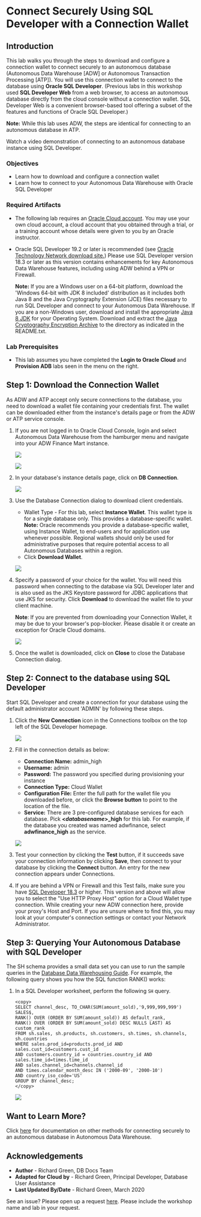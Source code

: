 # Connect Securely Using SQL Developer with a Connection Wallet

## Introduction

This lab walks you through the steps to download and configure a connection wallet to connect securely to an autonomous database (Autonomous Data Warehouse [ADW] or Autonomous Transaction Processing [ATP]). You will use this connection wallet to connect to the database using **Oracle SQL Developer**. (Previous labs in this workshop used **SQL Developer Web** from a web browser, to access an autonomous database directly from the cloud console without a connection wallet. SQL Developer Web is a convenient browser-based tool offering a subset of the features and functions of Oracle SQL Developer.)

**Note:** While this lab uses ADW, the steps are identical for connecting to an autonomous database in ATP.

Watch a video demonstration of connecting to an autonomous database instance using SQL Developer.

[](youtube:PHQqbUX4T50)

### Objectives

-   Learn how to download and configure a connection wallet
-   Learn how to connect to your Autonomous Data Warehouse with Oracle SQL Developer

### Required Artifacts

-   The following lab requires an <a href="https://www.oracle.com/cloud/free/" target="\_blank">Oracle Cloud account</a>. You may use your own cloud account, a cloud account that you obtained through a trial, or a training account whose details were given to you by an Oracle instructor.

-   Oracle SQL Developer 19.2 or later is recommended (see <a href="http://www.oracle.com/technetwork/developer-tools/sql-developer/downloads/index.html" target="\_blank">Oracle Technology Network download site.</a>)
    Please use SQL Developer version 18.3 or later as this version contains enhancements for key Autonomous Data Warehouse features, including using ADW behind a VPN or Firewall.

    **Note:** If you are a Windows user on a 64-bit platform, download the 'Windows 64-bit with JDK 8 included' distribution as it includes both Java 8 and the Java Cryptography Extension (JCE) files necessary to run SQL Developer and connect to your Autonomous Data Warehouse.
    If you are a non-Windows user, download and install the appropriate [Java 8 JDK](http://www.oracle.com/technetwork/java/javase/downloads/jdk8-downloads-2133151.html) for your Operating System. Download and extract the [Java Cryptography Encryption Archive](http://www.oracle.com/technetwork/java/javase/downloads/jce8-download-2133166.html) to the directory as indicated in the README.txt.

### Lab Prerequisites

- This lab assumes you have completed the **Login to Oracle Cloud** and **Provision ADB** labs seen in the menu on the right.

## Step 1: Download the Connection Wallet

As ADW and ATP accept only secure connections to the database, you need to download a wallet file containing your credentials first. The wallet can be downloaded either from the instance's details page or from the ADW or ATP service console.

1.  If you are not logged in to Oracle Cloud Console, login and select Autonomous Data Warehouse from the hamburger menu and navigate into your ADW Finance Mart instance.

    ![](images/step1.1-LabGuide1-39fb4a5b.png " ")

    ![](images/step1.1-adb.png " ")

2.  In your database's instance details page, click on **DB Connection**.

    ![](./images/Picture100-34.png " ")

3.  Use the Database Connection dialog to download client credentials.
    - Wallet Type - For this lab, select **Instance Wallet**. This wallet type is for a single database only. This provides a database-specific wallet. **Note:** Oracle recommends you provide a database-specific wallet, using Instance Wallet, to end-users and for application use whenever possible. Regional wallets should only be used for administrative purposes that require potential access to all Autonomous Databases within a region.
    - Click **Download Wallet**.

    ![](./images/Picture100-15.png " ")

4.  Specify a password of your choice for the wallet. You will need this password when connecting to the database via SQL Developer later and is also used as the JKS Keystore password for JDBC applications that use JKS for security. Click **Download** to download the wallet file to your client machine.

    **Note**: If you are prevented from downloading your Connection Wallet, it may be due to your browser's pop-blocker. Please disable it or create an exception for Oracle Cloud domains.

    ![](./images/Picture100-16.png " ")

5.  Once the wallet is downloaded, click on **Close** to close the Database Connection dialog.

## Step 2: Connect to the database using SQL Developer

Start SQL Developer and create a connection for your database using the default administrator account 'ADMIN' by following these steps.

1.  Click the **New Connection** icon in the Connections toolbox on the top left of the SQL Developer homepage.

    ![](./images/snap0014653.jpg " ")

2.  Fill in the connection details as below:

    -   **Connection Name:** admin_high
    -   **Username:** admin
    -   **Password:** The password you specified during provisioning your instance
    -   **Connection Type:** Cloud Wallet
    -   **Configuration File:** Enter the full path for the wallet file you downloaded before, or click the **Browse button** to point to the location of the file.
    -   **Service:** There are 3 pre-configured database services for each database. Pick **<*databasename*>\_high** for this lab. For example, if the database you created was named adwfinance, select **adwfinance_high** as the service.

    ![](./images/Picture100-18.jpg " ")

3.  Test your connection by clicking the **Test** button, if it succeeds save your connection information by clicking **Save**, then connect to your database by clicking the **Connect** button. An entry for the new connection appears under Connections.

4.  If you are behind a VPN or Firewall and this Test fails, make sure you have <a href="https://www.oracle.com/technetwork/developer-tools/sql-developer/downloads/index.html" target="\_blank">SQL Developer 18.3</a> or higher. This version and above will allow you to select the "Use HTTP Proxy Host" option for a Cloud Wallet type connection. While creating your new ADW connection here, provide your proxy's Host and Port. If you are unsure where to find this, you may look at your computer's connection settings or contact your Network Administrator.

## Step 3: Querying Your Autonomous Database with SQL Developer

The SH schema provides a small data set you can use to run the sample queries in the <a href="https://docs.oracle.com/en/database/oracle/oracle-database/19/dwhsg/sql-analysis-reporting-data-warehouses.html#GUID-1D8E3429-735B-409C-BD16-54004964D89B" target="\_blank">Database Data Warehousing Guide</a>. For example, the following query shows you how the SQL function RANK() works:

1.  In a SQL Developer worksheet, perform the following `SH` query.

    ````
    <copy>
    SELECT channel_desc, TO_CHAR(SUM(amount_sold),'9,999,999,999') SALES$,
    RANK() OVER (ORDER BY SUM(amount_sold)) AS default_rank,
    RANK() OVER (ORDER BY SUM(amount_sold) DESC NULLS LAST) AS custom_rank
    FROM sh.sales, sh.products, sh.customers, sh.times, sh.channels, sh.countries
    WHERE sales.prod_id=products.prod_id AND sales.cust_id=customers.cust_id
    AND customers.country_id = countries.country_id AND sales.time_id=times.time_id
    AND sales.channel_id=channels.channel_id
    AND times.calendar_month_desc IN ('2000-09', '2000-10')
    AND country_iso_code='US'
    GROUP BY channel_desc;
    </copy>
    ````

    ![](./images/sh-query-results.jpg " ")

## Want to Learn More?

Click [here](https://docs.oracle.com/en/cloud/paas/autonomous-data-warehouse-cloud/user/connect-data-warehouse.html#GUID-94719269-9218-4FAF-870E-6F0783E209FD) for documentation on other methods for connecting securely to an autonomous database in Autonomous Data Warehouse.

## Acknowledgements

- **Author** - Richard Green, DB Docs Team
- **Adapted for Cloud by** - Richard Green, Principal Developer, Database User Assistance
- **Last Updated By/Date** - Richard Green, March 2020

See an issue?  Please open up a request [here](https://github.com/oracle/learning-library/issues).   Please include the workshop name and lab in your request.
